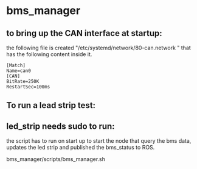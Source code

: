 # bms_manager



## to bring up the CAN interface at startup: 
the following file is created "/etc/systemd/network/80-can.network " 
that has the following content inside it.


	[Match]
	Name=can0
	[CAN]
	BitRate=250K
	RestartSec=100ms


## To run a lead strip test: 


## led_strip needs sudo to run: 
the script has to run on start up to start the node that query the bms data, updates the led strip and published the bms_status to ROS. 



bms_manager/scripts/bms_manager.sh


